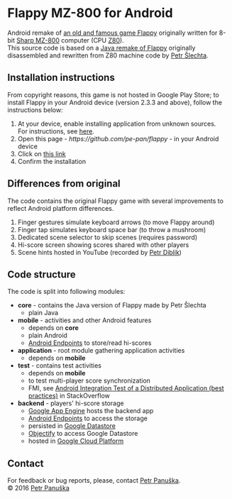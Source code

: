 <h1>Flappy MZ-800 for Android</h1>

Android remake of <a href="https://en.wikipedia.org/wiki/Flappy">an old and famous game Flappy</a> originally written for 8-bit
<a href="https://en.wikipedia.org/wiki/Sharp_MZ">Sharp MZ-800</a> computer (CPU <a href="https://en.wikipedia.org/wiki/Zilog_Z80">Z80</a>).
<br>
This source code is based on a <a href="https://sourceforge.net/projects/flappy/">Java remake of Flappy</a>
originally disassembled and rewritten from Z80 machine code by <a href="http://www.8bit-times.eu/">Petr &#x160;lechta</a>.
<br>

<h2>Installation instructions</h2>
From copyright reasons, this game is not hosted in Google Play Store; to install Flappy in your Android device (version 2.3.3 and above), follow the instructions below:
<ol>
    <li>At your device, enable installing application from unknown sources.<br>
      For instructions, see <a href="http://www.androidcentral.com/allow-app-installs-unknown-sources">here</a>.</li>
    <li>Open this page - <i>https://github.com/pe-pan/flappy</i> - in your Android device</li>
    <li>Click on <a href="https://github.com/pe-pan/flappy/releases/download/v0.4-alpha/application-debug.apk">this link</a></li>
    <li>Confirm the installation</li>
</ol>

<h2>Differences from original</h2>
The code contains the original Flappy game with several improvements to reflect Android platform differences.
<ol>
  <li>Finger gestures simulate keyboard arrows (to move Flappy around)</li>
  <li>Finger tap simulates keyboard space bar (to throw a mushroom)</li>
  <li>Dedicated scene selector to skip scenes (requires password)</li>
  <li>Hi-score screen showing scores shared with other players</li>
  <li>Scene hints hosted in YouTube (recorded by <a href="http://www.petrdiblik.cz/flappy-stara-laska-nerezavi/">Petr Dibl&iacute;k</a>)</li>
</ol>

<h2>Code structure</h2>
The code is split into following modules:
<ul>
  <li><b>core</b> - contains the Java version of Flappy made by Petr &#x160;lechta
    <ul>
      <li>plain Java</li>
    </ul>
  </li>
  <li><b>mobile</b> - activities and other Android features
    <ul>
      <li>depends on <b>core</b></li>
      <li>plain Android</li>
      <li><a href="https://cloud.google.com/endpoints/">Android Endpoints</a> to store/read hi-scores</li>
    </ul>
  </li>
  <li><b>application</b> - root module gathering application activities
    <ul>
      <li>depends on <b>mobile</b></li>
    </ul>
  </li>
  <li><b>test</b> - contains test activities
    <ul>
      <li>depends on <b>mobile</b></li>
      <li>to test multi-player score synchronization</li>
      <li>FMI, see <a href="http://stackoverflow.com/questions/35502891/android-integration-test-of-a-distributed-application-best-practices">Android Integration Test of a Distributed Application (best practices)</a> in StackOverflow</li>
    </ul>
  </li>
  <li><b>backend</b> - players' hi-score storage
    <ul>
      <li><a href="https://cloud.google.com/appengine/">Google App Engine</a> hosts the backend app</li>
      <li><a href="https://cloud.google.com/endpoints/">Android Endpoints</a> to access the storage</li>
      <li>persisted in <a href="https://cloud.google.com/datastore/">Google Datastore</a></li>
      <li><a href="https://github.com/objectify/objectify">Objectify</a> to access Google Datastore</li>
      <li>hosted in <a href="https://console.cloud.google.com/">Google Cloud Platform</a></li>
    </ul>
  </li>
</ul>

<h2>Contact</h2>
For feedback or bug reports, please, contact <a href="http://panuska.net">Petr Panu&#x161;ka</a>.
<br>
&copy; 2016 <a href="http://panuska.net">Petr Panu&#x161;ka</a>